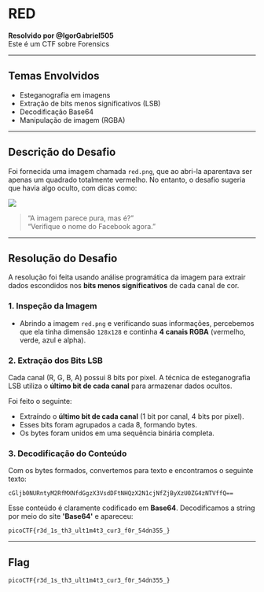 
# RED
**Resolvido por @IgorGabriel505**  
 Este é um CTF sobre Forensics

---

## Temas Envolvidos

- Esteganografia em imagens  
- Extração de bits menos significativos (LSB)  
- Decodificação Base64  
- Manipulação de imagem (RGBA)

---

## Descrição do Desafio

Foi fornecida uma imagem chamada `red.png`, que ao abri-la aparentava ser apenas um quadrado totalmente vermelho. No entanto, o desafio sugeria que havia algo oculto, com dicas como:

![](Imagens_RED/red.png)

> “A imagem parece pura, mas é?”  
> “Verifique o nome do Facebook agora.”  

---

## Resolução do Desafio

A resolução foi feita usando análise programática da imagem para extrair dados escondidos nos **bits menos significativos** de cada canal de cor.

### 1. Inspeção da Imagem

- Abrindo a imagem `red.png` e verificando suas informações, percebemos que ela tinha dimensão `128x128` e continha **4 canais RGBA** (vermelho, verde, azul e alpha).

### 2. Extração dos Bits LSB

Cada canal (R, G, B, A) possui 8 bits por pixel. A técnica de esteganografia LSB utiliza o **último bit de cada canal** para armazenar dados ocultos.

Foi feito o seguinte:
- Extraíndo o **último bit de cada canal** (1 bit por canal, 4 bits por pixel).
- Esses bits foram agrupados a cada 8, formando bytes.
- Os bytes foram unidos em uma sequência binária completa.

### 3. Decodificação do Conteúdo

Com os bytes formados, convertemos para texto e encontramos o seguinte texto:

```
cGljb0NURntyM2RfMXNfdGgzX3VsdDFtNHQzX2N1cjNfZjByXzU0ZG4zNTVffQ==
```

Esse conteúdo é claramente codificado em **Base64**. Decodificamos a string por meio do site **'Base64'** e apareceu:

```
picoCTF{r3d_1s_th3_ult1m4t3_cur3_f0r_54dn355_}
```

---

## Flag

```text
picoCTF{r3d_1s_th3_ult1m4t3_cur3_f0r_54dn355_}
```
